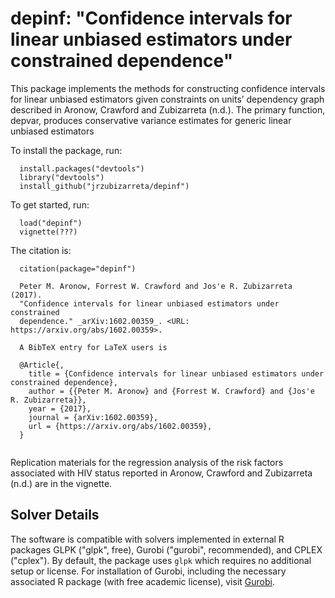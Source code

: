 # depinf: "Confidence intervals for linear unbiased estimators under constrained dependence" 

This package implements the methods for constructing confidence intervals for linear unbiased estimators given constraints on units’ dependency graph described in Aronow, Crawford and Zubizarreta (n.d.). The primary function, depvar, produces conservative variance estimates for generic linear unbiased estimators 

To install the package, run:

~~~
  install.packages("devtools")
  library("devtools")
  install_github("jrzubizarreta/depinf")
~~~
To get started, run:
~~~
  load("depinf")
  vignette(???)
~~~
The citation is: 
~~~
  citation(package="depinf")

  Peter M. Aronow, Forrest W. Crawford and Jos'e R. Zubizarreta (2017).
  "Confidence intervals for linear unbiased estimators under constrained
  dependence." _arXiv:1602.00359_. <URL: https://arxiv.org/abs/1602.00359>.

  A BibTeX entry for LaTeX users is

  @Article{,
    title = {Confidence intervals for linear unbiased estimators under constrained dependence},
    author = {{Peter M. Aronow} and {Forrest W. Crawford} and {Jos'e R. Zubizarreta}},
    year = {2017},
    journal = {arXiv:1602.00359},
    url = {https://arxiv.org/abs/1602.00359},
  }
  
~~~

Replication materials for the regression analysis of the risk factors associated with HIV status reported in Aronow, Crawford and Zubizarreta (n.d.) are in the vignette.

## Solver Details

The software is compatible with solvers implemented in external R packages GLPK ("glpk", free), Gurobi ("gurobi", recommended), and CPLEX ("cplex"). By default, the package uses `glpk` which requires no additional setup or license. For installation of Gurobi, including the necessary associated R package (with free academic license), visit [Gurobi](http://www.gurobi.com). 
